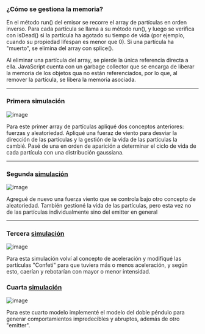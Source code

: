### ¿Cómo se gestiona la memoria?
En el método run() del emisor se recorre el array de partículas en orden inverso. Para cada partícula se llama a su método run(), y luego se verifica con isDead() si la partícula ha agotado su tiempo de vida (por ejemplo, cuando su propiedad lifespan es menor que 0). Si una partícula ha "muerto", se elimina del array con splice().

Al eliminar una partícula del array, se pierde la única referencia directa a ella. JavaScript cuenta con un garbage collector que se encarga de liberar la memoria de los objetos qua no están referenciados, por lo que, al remover la partícula, se libera la memoria asociada.

---

### Primera simulación
![image](https://github.com/user-attachments/assets/ee00fddc-88dd-4ff4-a310-8f9c4affa8ca)

Para este primer array de partículas apliqué dos conceptos anteriores: fuerzas y aleatoriedad. Apliqué una fueraz de viento para desviar la dirección de las partículas
y la gestión de la vida de las partículas la cambié. Pasé de una en orden de aparición a determinar el ciclo de vida de cada partícula con una distribución 
gaussiana.

---

### Segunda [simulación](https://editor.p5js.org/equintero88/sketches/6T4QJtIpz)
![image](https://github.com/user-attachments/assets/98e001d4-48d0-48dd-97a6-459c7b6a9849)

Agregué de nuevo una fuerza viento que se controla bajo otro concepto de aleatoriedad. También gestioné la vida de las partículas, pero esta vez no de las partículas individualmente sino del emitter en general

--- 

### Tercera [simulación](https://editor.p5js.org/equintero88/sketches/B4YzPzWZQ)

![image](https://github.com/user-attachments/assets/7edc0902-f841-4fd5-9a8b-ef296b8fc8a2)

Para esta simulación volví al concepto de aceleración y modifiqué las partículas "Confeti" para que tuviera más o menos aceleración, y según esto, caerían y rebotarían con mayor o menor intensidad.

### Cuarta [simulación](https://editor.p5js.org/equintero88/sketches/ty6LrlFmw)

![image](https://github.com/user-attachments/assets/4384a704-311e-4f0c-8b33-e7d24c088f0d)

Para este cuarto modelo implementé el modelo del doble péndulo para generar comportamientos impredecibles y abruptos, además de otro "emitter".
